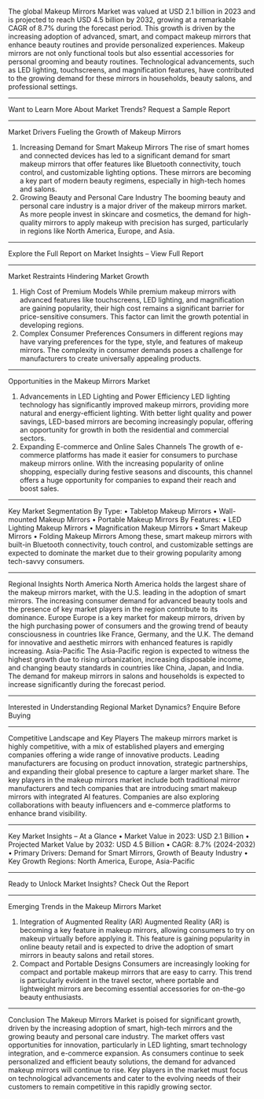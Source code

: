 The global Makeup Mirrors Market was valued at USD 2.1 billion in 2023 and is projected to reach USD 4.5 billion by 2032, growing at a remarkable CAGR of 8.7% during the forecast period. This growth is driven by the increasing adoption of advanced, smart, and compact makeup mirrors that enhance beauty routines and provide personalized experiences.
Makeup mirrors are not only functional tools but also essential accessories for personal grooming and beauty routines. Technological advancements, such as LED lighting, touchscreens, and magnification features, have contributed to the growing demand for these mirrors in households, beauty salons, and professional settings.
________________________________________
Want to Learn More About Market Trends? Request a Sample Report
________________________________________
Market Drivers Fueling the Growth of Makeup Mirrors
1. Increasing Demand for Smart Makeup Mirrors
The rise of smart homes and connected devices has led to a significant demand for smart makeup mirrors that offer features like Bluetooth connectivity, touch control, and customizable lighting options. These mirrors are becoming a key part of modern beauty regimens, especially in high-tech homes and salons.
2. Growing Beauty and Personal Care Industry
The booming beauty and personal care industry is a major driver of the makeup mirrors market. As more people invest in skincare and cosmetics, the demand for high-quality mirrors to apply makeup with precision has surged, particularly in regions like North America, Europe, and Asia.
________________________________________
Explore the Full Report on Market Insights – View Full Report
________________________________________
Market Restraints Hindering Market Growth
1. High Cost of Premium Models
While premium makeup mirrors with advanced features like touchscreens, LED lighting, and magnification are gaining popularity, their high cost remains a significant barrier for price-sensitive consumers. This factor can limit the growth potential in developing regions.
2. Complex Consumer Preferences
Consumers in different regions may have varying preferences for the type, style, and features of makeup mirrors. The complexity in consumer demands poses a challenge for manufacturers to create universally appealing products.
________________________________________
Opportunities in the Makeup Mirrors Market
1. Advancements in LED Lighting and Power Efficiency
LED lighting technology has significantly improved makeup mirrors, providing more natural and energy-efficient lighting. With better light quality and power savings, LED-based mirrors are becoming increasingly popular, offering an opportunity for growth in both the residential and commercial sectors.
2. Expanding E-commerce and Online Sales Channels
The growth of e-commerce platforms has made it easier for consumers to purchase makeup mirrors online. With the increasing popularity of online shopping, especially during festive seasons and discounts, this channel offers a huge opportunity for companies to expand their reach and boost sales.
________________________________________
Key Market Segmentation
By Type:
•	Tabletop Makeup Mirrors
•	Wall-mounted Makeup Mirrors
•	Portable Makeup Mirrors
By Features:
•	LED Lighting Makeup Mirrors
•	Magnification Makeup Mirrors
•	Smart Makeup Mirrors
•	Folding Makeup Mirrors
Among these, smart makeup mirrors with built-in Bluetooth connectivity, touch control, and customizable settings are expected to dominate the market due to their growing popularity among tech-savvy consumers.
________________________________________
Regional Insights
North America
North America holds the largest share of the makeup mirrors market, with the U.S. leading in the adoption of smart mirrors. The increasing consumer demand for advanced beauty tools and the presence of key market players in the region contribute to its dominance.
Europe
Europe is a key market for makeup mirrors, driven by the high purchasing power of consumers and the growing trend of beauty consciousness in countries like France, Germany, and the U.K. The demand for innovative and aesthetic mirrors with enhanced features is rapidly increasing.
Asia-Pacific
The Asia-Pacific region is expected to witness the highest growth due to rising urbanization, increasing disposable income, and changing beauty standards in countries like China, Japan, and India. The demand for makeup mirrors in salons and households is expected to increase significantly during the forecast period.
________________________________________
Interested in Understanding Regional Market Dynamics? Enquire Before Buying
________________________________________
Competitive Landscape and Key Players
The makeup mirrors market is highly competitive, with a mix of established players and emerging companies offering a wide range of innovative products. Leading manufacturers are focusing on product innovation, strategic partnerships, and expanding their global presence to capture a larger market share.
The key players in the makeup mirrors market include both traditional mirror manufacturers and tech companies that are introducing smart makeup mirrors with integrated AI features. Companies are also exploring collaborations with beauty influencers and e-commerce platforms to enhance brand visibility.
________________________________________
Key Market Insights – At a Glance
•	Market Value in 2023: USD 2.1 Billion
•	Projected Market Value by 2032: USD 4.5 Billion
•	CAGR: 8.7% (2024-2032)
•	Primary Drivers: Demand for Smart Mirrors, Growth of Beauty Industry
•	Key Growth Regions: North America, Europe, Asia-Pacific
________________________________________
Ready to Unlock Market Insights? Check Out the Report
________________________________________
Emerging Trends in the Makeup Mirrors Market
1. Integration of Augmented Reality (AR)
Augmented Reality (AR) is becoming a key feature in makeup mirrors, allowing consumers to try on makeup virtually before applying it. This feature is gaining popularity in online beauty retail and is expected to drive the adoption of smart mirrors in beauty salons and retail stores.
2. Compact and Portable Designs
Consumers are increasingly looking for compact and portable makeup mirrors that are easy to carry. This trend is particularly evident in the travel sector, where portable and lightweight mirrors are becoming essential accessories for on-the-go beauty enthusiasts.
________________________________________
Conclusion
The Makeup Mirrors Market is poised for significant growth, driven by the increasing adoption of smart, high-tech mirrors and the growing beauty and personal care industry. The market offers vast opportunities for innovation, particularly in LED lighting, smart technology integration, and e-commerce expansion.
As consumers continue to seek personalized and efficient beauty solutions, the demand for advanced makeup mirrors will continue to rise. Key players in the market must focus on technological advancements and cater to the evolving needs of their customers to remain competitive in this rapidly growing sector.

